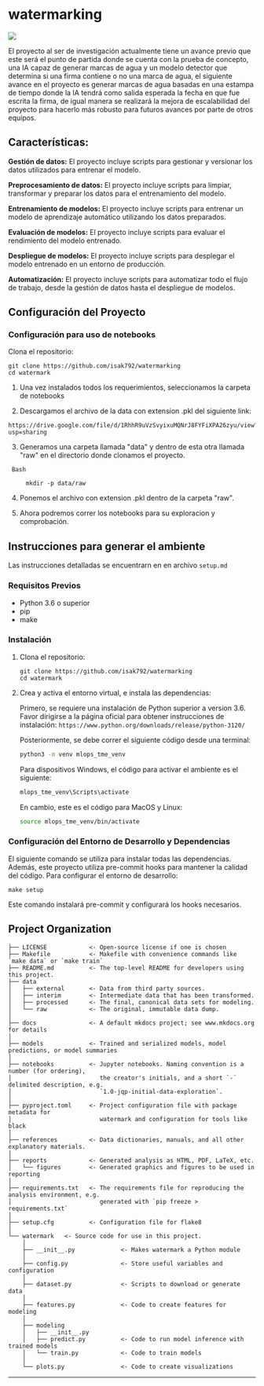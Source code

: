# watermarking

<a target="_blank" href="https://cookiecutter-data-science.drivendata.org/">
    <img src="https://img.shields.io/badge/CCDS-Project%20template-328F97?logo=cookiecutter" />
</a>

El proyecto al ser de investigación actualmente tiene un avance previo que este será el punto de partida donde se cuenta con la prueba de concepto, una IA capaz de generar marcas de agua y un modelo detector que determina si una firma contiene o no una marca de agua, el siguiente avance en el proyecto es generar marcas de agua basadas en una estampa de tiempo donde la IA tendrá como salida esperada la fecha en que fue escrita la firma, de igual manera se realizará la mejora de escalabilidad del proyecto para hacerlo más robusto para futuros avances por parte de otros equipos.

## Características:

**Gestión de datos:** El proyecto incluye scripts para gestionar y versionar los datos utilizados para entrenar el modelo.<br>

**Preprocesamiento de datos:** El proyecto incluye scripts para limpiar, transformar y preparar los datos para el entrenamiento del modelo. <br>

**Entrenamiento de modelos:** El proyecto incluye scripts para entrenar un modelo de aprendizaje automático utilizando los datos preparados.<br>

**Evaluación de modelos:** El proyecto incluye scripts para evaluar el rendimiento del modelo entrenado.<br>

**Despliegue de modelos:** El proyecto incluye scripts para desplegar el modelo entrenado en un entorno de producción.<br>

**Automatización:** El proyecto incluye scripts para automatizar todo el flujo de trabajo, desde la gestión de datos hasta el despliegue de modelos.<br>

## Configuración del Proyecto

### Configuración para uso de notebooks

Clona el repositorio:
   ```
   git clone https://github.com/isak792/watermarking
   cd watermark 
   ```
 
 1. Una vez instalados todos los requerimientos, seleccionamos la carpeta de notebooks

 2. Descargamos el archivo de la data con extension .pkl del siguiente link: 

 ```
https://drive.google.com/file/d/1RhhR9uVzSvyixuMQNrJ8FYFiXPA26zyu/view?usp=sharing

```
3. Generamos una carpeta llamada "data" y dentro de esta otra llamada "raw" en el directorio donde clonamos el proyecto.

```
 Bash

     mkdir -p data/raw
```

4. Ponemos el archivo con extension .pkl dentro de la carpeta "raw".

5. Ahora podremos correr los notebooks para su exploracion y comprobación. 


## Instrucciones para generar el ambiente

Las instrucciones detalladas se encuentrarn en en archivo `setup.md`

### Requisitos Previos

- Python 3.6 o superior
- pip
- make

### Instalación

1. Clona el repositorio:
   ```
   git clone https://github.com/isak792/watermarking
   cd watermark 
   ```

2. Crea y activa el entorno virtual, e instala las dependencias:

   Primero, se requiere una instalación de Python superior a version 3.6. Favor dirigirse a la página oficial para obtener instrucciones de instalación:
   `https://www.python.org/downloads/release/python-3120/`

   Posteriormente, se debe correr el siguiente código desde una terminal:

   ```bash
   python3 -m venv mlops_tme_venv
   ```

   Para dispositivos Windows, el código para activar el ambiente es el siguiente:
   ```bash
   mlops_tme_venv\Scripts\activate
   ```

   En cambio, este es el código para MacOS y Linux:
   ```bash
   source mlops_tme_venv/bin/activate
   ```

### Configuración del Entorno de Desarrollo y Dependencias

El siguiente comando se utiliza para instalar todas las dependencias.
Además, este proyecto utiliza pre-commit hooks para mantener la calidad del código. Para configurar el entorno de desarrollo:

```
make setup
```

Este comando instalará pre-commit y configurará los hooks necesarios.


## Project Organization

```
├── LICENSE            <- Open-source license if one is chosen
├── Makefile           <- Makefile with convenience commands like `make data` or `make train`
├── README.md          <- The top-level README for developers using this project.
├── data
│   ├── external       <- Data from third party sources.
│   ├── interim        <- Intermediate data that has been transformed.
│   ├── processed      <- The final, canonical data sets for modeling.
│   └── raw            <- The original, immutable data dump.
│
├── docs               <- A default mkdocs project; see www.mkdocs.org for details
│
├── models             <- Trained and serialized models, model predictions, or model summaries
│
├── notebooks          <- Jupyter notebooks. Naming convention is a number (for ordering),
│                         the creator's initials, and a short `-` delimited description, e.g.
│                         `1.0-jqp-initial-data-exploration`.
│
├── pyproject.toml     <- Project configuration file with package metadata for 
│                         watermark and configuration for tools like black
│
├── references         <- Data dictionaries, manuals, and all other explanatory materials.
│
├── reports            <- Generated analysis as HTML, PDF, LaTeX, etc.
│   └── figures        <- Generated graphics and figures to be used in reporting
│
├── requirements.txt   <- The requirements file for reproducing the analysis environment, e.g.
│                         generated with `pip freeze > requirements.txt`
│
├── setup.cfg          <- Configuration file for flake8
│
└── watermark   <- Source code for use in this project.
    │
    ├── __init__.py             <- Makes watermark a Python module
    │
    ├── config.py               <- Store useful variables and configuration
    │
    ├── dataset.py              <- Scripts to download or generate data
    │
    ├── features.py             <- Code to create features for modeling
    │
    ├── modeling                
    │   ├── __init__.py 
    │   ├── predict.py          <- Code to run model inference with trained models          
    │   └── train.py            <- Code to train models
    │
    └── plots.py                <- Code to create visualizations
```

--------

